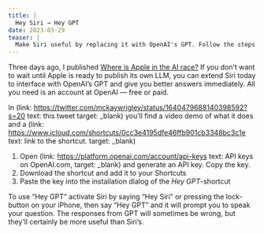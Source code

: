 ```yaml
---
title: |
  Hey Siri → Hey GPT
date: 2023-03-29
teaser: |
  Make Siri useful by replacing it with OpenAI's GPT. Follow the steps to set it up and start using ChatGPT through Siri on your iPhone.
---
```

Three days ago, I published [Where is Apple in the AI race?](/blog/2023/March/Apple-vs-AI) If you don’t want to wait until Apple is ready to publish its own LLM, you can extend Siri today to interface with OpenAI’s GPT and give you better answers immediately. All you need is an account at OpenAI — free or paid.

In (link: https://twitter.com/mckaywrigley/status/1640479688140398592?s=20 text: this tweet target: _blank) you’ll find a video demo of what it does and a (link: https://www.icloud.com/shortcuts/0cc3e4195dfe46ffb901cb3348bc3c1e text: link to the shortcut. target: _blank)

1. Open (link: https://platform.openai.com/account/api-keys text: API keys on OpenAI.com, target: _blank) and generate an API key. Copy the key.
2. Download the shortcut and add it to your Shortcuts
3. Paste the key into the installation dialog of the *Hey GPT*-shortcut

To use “Hey GPT” activate Siri by saying “Hey Siri” or pressing the lock-button on your iPhone, then say “Hey GPT” and it will prompt you to speak your question. The responses from GPT will sometimes be wrong, but they’ll certainly be more useful than Siri’s.
